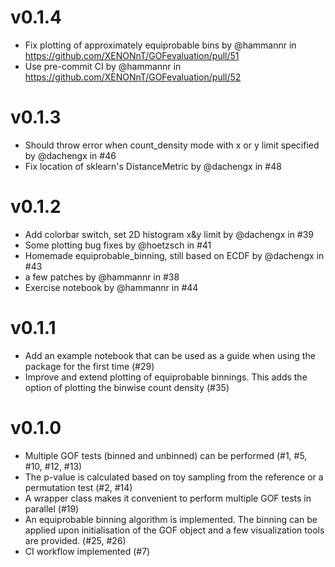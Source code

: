 v0.1.4
==================
* Fix plotting of approximately equiprobable bins by @hammannr in https://github.com/XENONnT/GOFevaluation/pull/51
* Use pre-commit CI by @hammannr in https://github.com/XENONnT/GOFevaluation/pull/52

v0.1.3
==================
* Should throw error when count_density mode with x or y limit specified by @dachengx in #46
* Fix location of sklearn's DistanceMetric by @dachengx in #48

v0.1.2
==================
* Add colorbar switch, set 2D histogram x&y limit by @dachengx in #39
* Some plotting bug fixes by @hoetzsch in #41
* Homemade equiprobable_binning, still based on ECDF by @dachengx in #43
* a few patches by @hammannr in #38
* Exercise notebook by @hammannr in #44

v0.1.1
===================
* Add an example notebook that can be used as a guide when using the package for the first time (#29)
* Improve and extend plotting of equiprobable binnings. This adds the option of plotting the binwise count density (#35)

v0.1.0
===================
* Multiple GOF tests (binned and unbinned) can be performed (#1, #5, #10, #12, #13)
* The p-value is calculated based on toy sampling from the reference or a permutation test (#2, #14)
* A wrapper class makes it convenient to perform multiple GOF tests in parallel (#19)
* An equiprobable binning algorithm is implemented. The binning can be applied upon initialisation of the GOF object and a few visualization tools are provided. (#25, #26)
* CI workflow implemented (#7)
